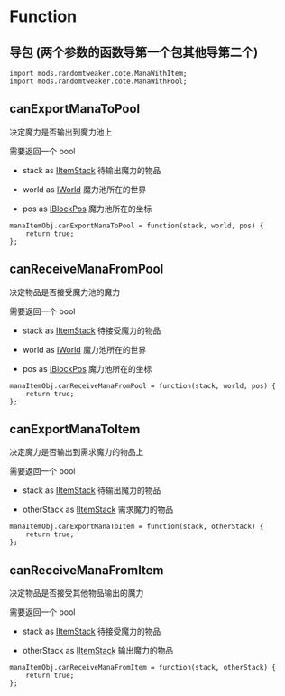 # Function

## 导包 (两个参数的函数导第一个包其他导第二个)

```zenscript
import mods.randomtweaker.cote.ManaWithItem;
import mods.randomtweaker.cote.ManaWithPool;
```

## canExportManaToPool

决定魔力是否输出到魔力池上

需要返回一个 bool

* stack as [IItemStack](https://docs.blamejared.com/1.12/en/Vanilla/Items/IItemStack/) 待输出魔力的物品

* world as [IWorld](https://docs.blamejared.com/1.12/en/Vanilla/World/IWorld/) 魔力池所在的世界

* pos as [IBlockPos](https://docs.blamejared.com/1.12/en/Vanilla/World/IBlockPos/) 魔力池所在的坐标

```zenscript
manaItemObj.canExportManaToPool = function(stack, world, pos) {
    return true;
};
```

## canReceiveManaFromPool

决定物品是否接受魔力池的魔力

需要返回一个 bool

* stack as [IItemStack](https://docs.blamejared.com/1.12/en/Vanilla/Items/IItemStack/) 待接受魔力的物品

* world as [IWorld](https://docs.blamejared.com/1.12/en/Vanilla/World/IWorld/) 魔力池所在的世界

* pos as [IBlockPos](https://docs.blamejared.com/1.12/en/Vanilla/World/IBlockPos/) 魔力池所在的坐标

```zenscript
manaItemObj.canReceiveManaFromPool = function(stack, world, pos) {
    return true;
};
```

## canExportManaToItem

决定魔力是否输出到需求魔力的物品上

需要返回一个 bool

* stack as [IItemStack](https://docs.blamejared.com/1.12/en/Vanilla/Items/IItemStack/) 待输出魔力的物品

* otherStack as [IItemStack](https://docs.blamejared.com/1.12/en/Vanilla/Items/IItemStack/) 需求魔力的物品

```zenscript
manaItemObj.canExportManaToItem = function(stack, otherStack) {
    return true;
};
```

## canReceiveManaFromItem

决定物品是否接受其他物品输出的魔力

需要返回一个 bool

* stack as [IItemStack](https://docs.blamejared.com/1.12/en/Vanilla/Items/IItemStack/) 待接受魔力的物品

* otherStack as [IItemStack](https://docs.blamejared.com/1.12/en/Vanilla/Items/IItemStack/) 输出魔力的物品

```zenscript
manaItemObj.canReceiveManaFromItem = function(stack, otherStack) {
    return true;
};
```

